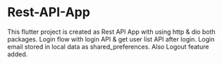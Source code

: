 # Rest-API-App
This flutter project is created as Rest API App with using http &amp; dio both packages. Login flow with login API &amp; get user list API after login. Login email stored in local data as shared_preferences. Also Logout feature added.
